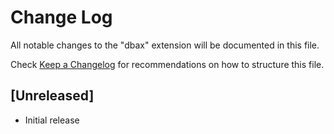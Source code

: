 # Change Log
All notable changes to the "dbax" extension will be documented in this file.

Check [Keep a Changelog](http://keepachangelog.com/) for recommendations on how to structure this file.

## [Unreleased]
- Initial release